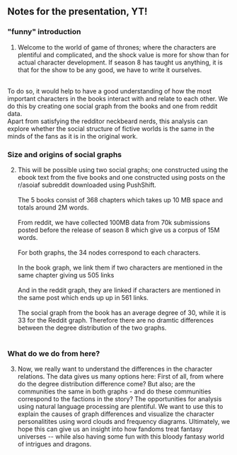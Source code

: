 ## Notes for the presentation, YT!

### "funny" introduction

1. Welcome to the world of game of thrones; where the characters are plentiful and complicated, and the shock value is more for show than for actual character development. If season 8 has taught us anything, it is that for the show to be any good, we have to write it ourselves. 
<br>
To do so, it would help to have a good understanding of how the most important characters in the books interact with and relate to each other. We do this by creating one social graph from the books and one from reddit data.
<br>
Apart from satisfying the redditor neckbeard nerds, this analysis can explore whether the social structure of fictive worlds is the same in the minds of the fans as it is in the original work.

### Size and origins of social graphs

2. This will be possible using two social graphs; one constructed using the ebook text from the five books and one constructed using posts on the r/asoiaf subreddit downloaded using PushShift. <br><br>
The 5 books consist of 368 chapters which takes up 10 MB space and totals around 2M words. <br><br>
From reddit, we have collected 100MB data from 70k submissions posted before the release of season 8 which give us a corpus of 15M words. <br><br>
For both graphs, the 34 nodes correspond to each characters.  <br><br>
In the book graph, we link them if two characters are mentioned in the same chapter giving us 505 links <br><br> And in the reddit graph, they are linked if characters are mentioned in the same post which ends up up in 561 links. <br><br>
The social graph from the book has an average degree of 30, while it is 33 for the Reddit graph.
Therefore there are no dramtic differences between the degree distribution of the two graphs. <br><br>


### What do we do from here?
  
3. Now, we really want to understand the differences in the character relations.
The data gives us many options here:
First of all, from where do the degree distribution difference come?
But also; are the communities the same in both graphs - and do these communities correspond to the factions in the story?
The opportunities for analysis using natural language processing are plentiful.
We want to use this to explain the causes of graph differences and visualize the character personalitites using word clouds and frequency diagrams.
Ultimately, we hope this can give us an insight into how fandoms treat fantasy universes -- while also having some fun with this bloody fantasy world of intrigues and dragons.
